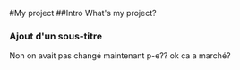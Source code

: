 #My project
##Intro
What's my project?

### Ajout d'un sous-titre

Non on avait pas changé maintenant p-e??
ok ca a marché?
